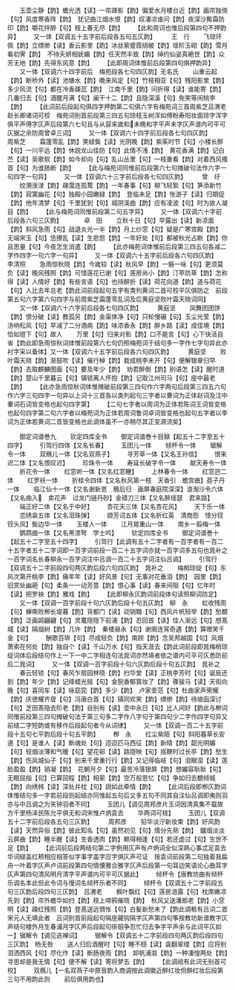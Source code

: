 <!-- { "loadSidebar": true } -->
　　玉壶尘静【韵】蟾光透【读】一帘疎影【韵】偏爱水月楼台近【韵】画帘独倚【句】风度寒香阵【韵】　犹记曲江烟水恨【韵】叹凄凉谁问【韵】夜深沙觜霜防印【韵】嚼花拌醉【句】枝上春无尽【韵】
　　【此和周词也惟后段第四句不押韵异】
　　又一体【双调五十五字前后段各五句五仄韵】　　　王　行
　　飞琼环佩【韵】立缥缈【读】香云影里【韵】冰丝萦蹙霞绡帔【韵】瑶阶玉砌【韵】雪月看初霁【韵】　不待夭妍相妩媚【韵】任天然丰致【韵】绰约仙姿真絶世【韵】众芳无地【韵】先得东风意【韵】
　　【此即周词体惟前后段第四句俱押韵异】
　　又一体【双调六十四字前后　梅苑段各七句四仄韵】无名氏
　　山重云起【韵】断桥外【读】池塘水【韵】晚来风定【句】竹枝相亚【句】残阳影里【韵】多少风流【句】都在冷香疎蕊【韵】　江南千里【韵】问折得【读】谁能寄【韵】几番归去【句】酒醒月满【句】阑干十二【韵】且隐深溪【句】免笑等闲桃李【韵】
　　【此词前后段起句俱四字押韵第二句俱六字有梅苑词三首周紫芝吕渭老赵长卿诸词可校　梅苑词别首前段第三四五句琼枝玉树浑如傅粉寿阳妆面琼字浑字俱平声傅字仄声后段第六七句且与从容来嵗和未晚和字平声未字仄声谱内可平可仄据之余防周曾卓三词】
　　又一体【双调六十四字前后段各七句四仄韵】　　　周紫芝
　　霜蓬零乱【韵】笑緑鬓【读】光阴晚【韵】紫茱时节【句】小楼长醉【句】一川平远【韵】休説龙山佳防【句】此情不浅【韵】　黄花香满【韵】记白苎【读】吴歌软【韵】如今却向【句】乱山丛里【句】一枝重看【韵】对着西风搔首【句】为谁肠断【韵】
　　【此与梅苑词同惟前后段第六七句摊破句法作六字一句四字一句异】
　　又一体【双调六十三字前后段各七句四仄韵】　　　曾　纡
　　纹漪涨渌【韵】疎霭连孤鹜【韵】一年春事【句】柳飞轻絮【句】笋添新竹【韵】寂寞幽花【句】独殿小园嫩緑【韵】　登临未足【韵】怅游子【读】归期促【韵】他年清梦【句】千里犹到【句】城阴溪曲【韵】应有凌波【句】时为故人凝目【韵】
　　【此与梅苑词同惟前段第二句五字异】
　　又一体【双调六十字前后段各六句三仄韵】　　　　卓　田
　　立秋十日【句】早露出【读】新凉面【韵】斜风急雨【句】战退炎光一半【韵】月上纱窓【句】疑是广寒宫殿【韵】　无端宋玉【句】恁撩乱【读】生悲怨【韵】一年好处【句】都被秋光占断【韵】你且思量【句】今夜怎生消遣【韵】
　　【此亦梅苑词体惟前后段第三四五句各减二字作四字一句六字一句异】
　　又一体【双调六十五字前后段各六句四仄韵】　　　李清照
　　急雨惊秋晓【韵】今嵗较【读】秋风早【韵】一觞一咏【句】更须莫负【读】晚风残照【韵】可惜莲花已谢【句】莲房尚小【韵】汀苹防草【韵】怎称得【读】人情好【韵】有些言语【句】也待醉折【读】荷花向道【韵】道与荷花【句】人比去年总老【韵此词前段起句五字有类列黄词二首可校平仄俱防之　前段第五句六字第六句四字与前周紫芝霜蓬零乱词及后黄庭坚败叶霜天晓词同】
　　又一体【双调六十六字前后段各七句四仄韵】　　　黄庭坚
　　凤舞团团饼【韵】恨分破【读】教孤另【韵】金渠体净【句】只轮慢碾【句】玉尘光莹【韵】汤响松风【句】早减了二分酒病【韵】味浓香永【韵】醉乡路【读】成佳境【韵】恰如镫下【句】故人
　　万里【句】归来对影【韵】口不能言【句】心下快活自省【韵此即急雨惊秋词体惟前段第六七句仍照梅苑词于结句多一字作七字句异此亦衬字采以备体】又一体【双调六十五字前后段各六句四仄韵】　　　黄庭坚
　　败叶霜天晓【韵】渐鼓吹【读】催行棹【韵】栽成桃李未开【句】便解银章归早【韵】去取麒麟图画【句】要及年少【韵】　劝君醉倒【韵】别语怎【读】醒时道【韵】楚山千里暮云【句】镇锁离人怀抱【韵】记取江州司马【句】座中最老【韵】
　　【此亦急雨惊秋词体惟摊破前段第三四句作六字两句后段第三四五六句作六字三句四字一句异以上词十三首各以类列起句三字者以曹词为正体赵词及注中秦词石词皆变格也起句四字第】
　　【二句七字者以周词为正体若陈词王词皆变格也起句四字第二句六字者以梅苑词为正体若周词鲁词卓词皆变格也起句五字者以李词为正体若黄词二首皆变格也此调体虽不一亦稍尽其正变源流矣】











　　御定词谱巻九
　　钦定四库全书
　　御定词谱巻十目録【起五十二字至五十四字】
　　引驾行四体【又名长春】
　　玉团儿一体
　　倾杯令一体
　　锯解令一体
　　双鴈儿一体【又名双燕子】
　　寻芳草一体【又名王孙信】
　　恨来迟二体【又名恨叹迟】
　　珍珠令一体
　　寿延长破字令一体
　　献天寿令一体
　　折花令一体
　　红窓听一体【又名红窓睡】
　　上林春令一体
　　红窓迥二体
　　红罗袄一体
　　折桂令四体【又名秋风第一枝　天香引　蟾宫曲】茘子丹一体
　　临江仙十一体【又名谢新恩　鴈后归　画屏春庭院深深】浪淘沙令六体【又名曲入　卖花声　过龙门链丹砂】金错刀三体【又名醉瑶瑟　君来路】
　　端正好二体【又名于中好】
　　杏花天三体【又名杏花风】
　　天下乐一体
　　恋绣衾五体【又名泪珠弹】
　　撷芳词五体【又名折红英　清商怨　惜分钗钗头凤】鬓边华一体
　　玉楼人一体
　　江月晃重山一体
　　南乡一翦梅一体
　　鹦鹉曲一体【又名黑漆弩　学士吟】
　　钦定四库全书
　　御定词谱巻十【起五十二字至五十四字】
　　引驾行【此调有五十二字者有一百字者有一百二十五字者五十二字词即一百字词前段一百二十五字词亦就一百字词多五句也晁补之一百字词名长春柳永一百字词注中吕调一百二十五字词注仙吕调】
　　引驾行【双调五十二字前段四句两仄韵后段六句四仄韵】　晁补之
　　梅梢琼绽【句】东风次第开桃李【韵】痛年年【读】好风景【句】无事对花垂泪【韵】　园里【韵】旧赏处幽葩【句】柔条一一动芳意【韵】恨心事【读】春来间阻【句】忆年时【读】把罗袂【韵】雅戏【韵】
　　【此即柳永仄韵词前段体句读照柳词防定】
　　又一体【双调一百字前段十句六仄韵后段十句五仄韵】　柳　永
　　虹收残雨【句】蝉嘶败栁长堤暮【韵】背都门【读】动销黯【句】西风片帆轻举【韵】愁覩【韵】泛画鹢翩翩【句】灵鼍隠隠下前浦【韵】忍回首【读】佳人渐远【句】想髙城【读】隔烟树【韵】几许【韵】　秦楼昼永【句】谢阁连宵奇遇【韵】算赠笑千金【句】
　　酬歌百琲【句】尽成轻负【韵】南顾【韵】念吴邦越国【句】风烟萧索在何处【韵】独自个【读】千山万水【句】指天涯去【韵此词前段即晁梅梢琼绽词体后段结句作上一下一中二字相连句法晁词亦然填者依之谱内可平可仄悉防前后二晁词】
　　又一体【双调一百字前段十句六仄韵后段十句五仄韵】　晁补之
　　春云轻锁【句】春风乍扇园林晓【韵】扫华堂【读】正桃李芳时【句】诞辰还到【韵】年少【韵】记绛蜡光摇【句】金猊香郁寳妆了【韵】骤骏马【读】天街向晚【句】喜同车【读】咏窈窕【韵】多少【韵】　卢家壸范【句】杜曲家声荣耀【韵】庆徳耀齐睂【句】冯唐白首【句】镇同欢笑【韵】缥缈【韵】待琅函深讨【句】芝田髙隐去阶老【韵】自别有【读】壶中永日【句】比人间好【韵此与栁词同惟前段第三四句摊破句法于第三句多二字作八字句于第四句少二字作四字句异又前结二字短韵或有移作后段起句者今从词律】
　　又一体【双调一百二十五字前段十五句七平韵后段十句五平韵】
　　栁　永
　　红尘紫陌【句】斜阳暮草长安道【句】是谁人【读】断魂处【句】迢迢匹马西征【韵】新晴【韵】韶光明媚【句】轻烟淡薄和气暖【句】望花邨【读】路隠映【句】摇鞭时过长亭【韵】愁生【韵】伤凤城仙子【句】别来千里重行行【韵】又记得临岐【句】泪眼湿【读】莲脸盈盈【韵】销凝【韵】　花朝月夕【句】最苦冷落银屏【韵】想媚容耿耿【句】无眠屈指【句】已算回程【韵】相萦【韵】空万般思忆【句】争如归去覩倾城【韵】向绣帏【读】深处并枕【句】説如此牵情【韵】
　　【此词后段即栁仄韵词体惟结句多一字若前段则起结亦同惟起五句后又多五句不同其自注仙吕调即夷则羽亦与中吕调之为夹钟羽者不同】
　　玉团儿【调见周邦彦片玉词因清真集不载故方千里杨泽民陈允平俱无和词宋惟卢炳袁去
　　华两词可枝】
　　玉团儿【双调五十二字前后段各五句三仄韵】　　　周邦彦
　　铅华淡泞新妆束【韵】好风韵【读】天然异俗【韵】彼此知名【句】虽然初见【句】情分先熟【韵】　鑪烟淡淡云屏曲【韵】睡半醒【读】生香透肉【韵】赖得相逢【句】若还虚过【句】生世不足【韵】
　　【此词前后段两结句第二字例用仄声有卢炳词全似深熟心事忒足袁去华词緑盖红颊相应相答似字事字盖字应字俱仄声可证　按袁词前段第二句独着我扁舟一叶着字仄声卢词前段第四句情懐雅合雅字仄声后段第一句耳边笑语论心曲耳字仄声第四句清风明月清字平声谱内可平可仄据此】
　　倾杯令【唐教坊曲有倾杯乐调名本此但此令词与慢词名倾杯乐者不同】
　　倾杯令【双调五十二字前段五句三仄韵后段四句三仄韵】　吕渭老
　　枫叶飘红【句】莲房浥露【句】枕席嫩凉先到【韵】帘外蟾华如扫【韵】枝上啼鸦催晓【韵】　秋风又送潘郎老【韵】小窓明【读】疎红残照【韵】登髙送远惆怅【句】白髪新愁未了【韵此调秪有吕词二首宋元人无填此者　吕词别首前段起句隔座藏钩隔字仄声第四句筝按教坊新谱教字仄声结句楼外月生春浦月字仄声后段起句徘徊争忍忙归去争字平声余与此词平仄如一】锯解令【调见逃禅词】
　　锯解令【双调五十二字前段四句两仄韵后段四句三仄韵】　杨无咎
　　送人归后酒醒时【句】睡不穏【读】衾翻翠缕【韵】应将别泪洒西风【句】尽化作【读】断肠夜雨【韵】　卸帆浦溆【韵】一种凄惶两处【韵】寻思却是我无情【句】便不解【读】寄将梦去【韵】
　　【此调祗有此词无别首可校】
　　双鴈儿【一名双燕子中原音韵入商调按此调徽近醉红妆但醉红妆后段第三句不用韵此则
　　前后俱用韵也】
